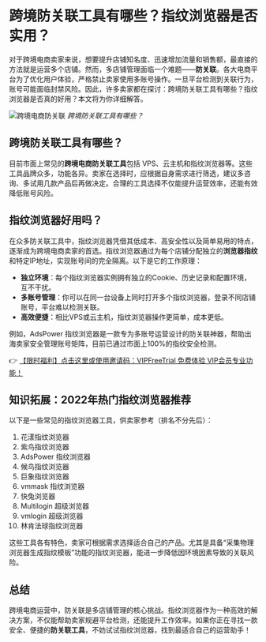 # 跨境防关联工具有哪些？指纹浏览器是否实用？

对于跨境电商卖家来说，想要提升店铺知名度、迅速增加流量和销售额，最直接的方法就是运营多个店铺。然而，多店铺管理面临一个难题——**防关联**。各大电商平台为了优化用户体验，严格禁止卖家使用多账号操作。一旦平台检测到关联行为，账号可能面临封禁风险。因此，许多卖家都在探讨：跨境防关联工具有哪些？指纹浏览器是否真的好用？本文将为你详细解答。

![跨境电商防关联](https://198301.xyz/img/66519844.webp)
*跨境防关联工具有哪些？*

## 跨境防关联工具有哪些？

目前市面上常见的**跨境电商防关联工具**包括 VPS、云主机和指纹浏览器等。这些工具品牌众多，功能各异。卖家在选择时，应根据自身需求进行筛选，建议多咨询、多试用几款产品后再做决定。合理的工具选择不仅能提升运营效率，还能有效降低账号风险。

## 指纹浏览器好用吗？

在众多防关联工具中，指纹浏览器凭借其低成本、高安全性以及简单易用的特点，逐渐成为跨境电商卖家的首选。指纹浏览器通过为每个店铺分配独立的**浏览器指纹**和特定IP地址，实现账号间的完全隔离。以下是它的工作原理：

- **独立环境**：每个指纹浏览器实例拥有独立的Cookie、历史记录和配置环境，互不干扰。
- **多账号管理**：你可以在同一台设备上同时打开多个指纹浏览器，登录不同店铺账号，平台难以检测关联。
- **高效便捷**：相比VPS或云主机，指纹浏览器操作更简单，成本更低。

例如，AdsPower 指纹浏览器是一款专为多账号运营设计的防关联神器，帮助出海卖家安全管理账号矩阵，目前已通过市面上100%的指纹安全检测。

👉 [【限时福利】点击这里或使用邀请码：VIPFreeTrial 免费体验 VIP会员专业功能！](https://bit.ly/adspower_free)

## 知识拓展：2022年热门指纹浏览器推荐

以下是一些常见的指纹浏览器工具，供卖家参考（排名不分先后）：

1. 花漾指纹浏览器  
2. 紫鸟指纹浏览器  
3. AdsPower 指纹浏览器  
4. 候鸟指纹浏览器  
5. 巨象指纹浏览器  
6. vmmask 指纹浏览器  
7. 快兔浏览器  
8. Multilogin 超级浏览器  
9. vmlogin 超级浏览器  
10. 林肯法球指纹浏览器  

这些工具各有特色，卖家可根据需求选择适合自己的产品。尤其是具备“采集物理浏览器生成指纹模板”功能的指纹浏览器，能进一步降低因环境因素导致的关联风险。

## 总结

跨境电商运营中，防关联是多店铺管理的核心挑战。指纹浏览器作为一种高效的解决方案，不仅能帮助卖家规避平台检测，还能提升工作效率。如果你正在寻找一款安全、便捷的**防关联工具**，不妨试试指纹浏览器，找到最适合自己的运营助手！